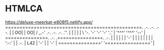 # HTMLCA

https://deluxe-meerkat-e808f5.netlify.app/
================================================.
.-. .-. .--. |
| OO| | OO| / \_.-' .-. .-. .-. .''. |
| | | | \ '-. '-' '-' '-' '..' |
'^^^' '^^^' '--' |
===============. .-. .================. .-. |
| | | | | '-' |
| | | | | |
| ':-:' | | .-. |
L42 | '-' | | '-' |
===============' '================' |
